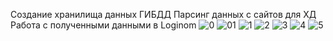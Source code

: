 Создание хранилища данных ГИБДД
Парсинг данных с сайтов для ХД
Работа с полученными данными в Loginom
![0](https://user-images.githubusercontent.com/86796337/124172896-0dc5cc80-dab3-11eb-9e2e-d55010233354.jpg)
![01](https://user-images.githubusercontent.com/86796337/124172902-0ef6f980-dab3-11eb-99a8-467d53881f98.jpg)
![1](https://user-images.githubusercontent.com/86796337/124172907-10282680-dab3-11eb-8346-2940d6f89832.png)
![2](https://user-images.githubusercontent.com/86796337/124172913-10c0bd00-dab3-11eb-8b15-e23d0e6f82c8.png)
![3](https://user-images.githubusercontent.com/86796337/124172918-11f1ea00-dab3-11eb-9aed-8d04de33e24f.png)
![4](https://user-images.githubusercontent.com/86796337/124172922-13231700-dab3-11eb-8854-84b21e6c215d.png)
![5](https://user-images.githubusercontent.com/86796337/124172925-13bbad80-dab3-11eb-8987-0b7e792afa1a.png)

